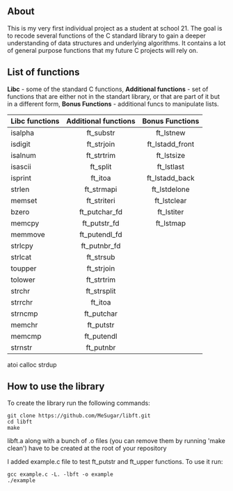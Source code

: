 ## About
This is my very first individual project as a student at school 21. 
The goal is to recode several functions of the C standard library to gain a deeper understanding of data structures and underlying algorithms.
It contains a lot of general purpose functions that my future C projects will rely on. 

## List of functions
**Libc** - some of the standard C functions, **Additional functions** - set of functions that are either not in the standart library,
or that are part of it but in a different form, **Bonus Functions** - additional funcs to manipulate lists.

Libc functions | Additional functions | Bonus Functions
:----------- | :-----------: | :-----------:
isalpha		| ft_substr	| ft_lstnew	
isdigit		| ft_strjoin		| ft_lstadd_front
isalnum		| ft_strtrim		| ft_lstsize
isascii		| ft_split		| ft_lstlast
isprint		| ft_itoa		| ft_lstadd_back
strlen		| ft_strmapi	| ft_lstdelone
memset		| ft_striteri | ft_lstclear
bzero		| ft_putchar_fd | ft_lstiter
memcpy		| ft_putstr_fd | ft_lstmap
memmove		| ft_putendl_fd	
strlcpy		| ft_putnbr_fd
strlcat		| ft_strsub
toupper		| ft_strjoin
tolower		| ft_strtrim
strchr		| ft_strsplit
strrchr		| ft_itoa
strncmp		| ft_putchar
memchr		| ft_putstr
memcmp		| ft_putendl
strnstr		| ft_putnbr
atoi
calloc
strdup

## How to use the library
To create the library run the following commands:

	git clone https://github.com/MeSugar/libft.git
	cd libft
	make
libft.a along with a bunch of .o files (you can remove them by running 'make clean') have to be created at the root of your repository

I added example.c file to test ft_putstr and ft_upper functions. To use it run:

	gcc example.c -L. -lbft -o example
	./example
